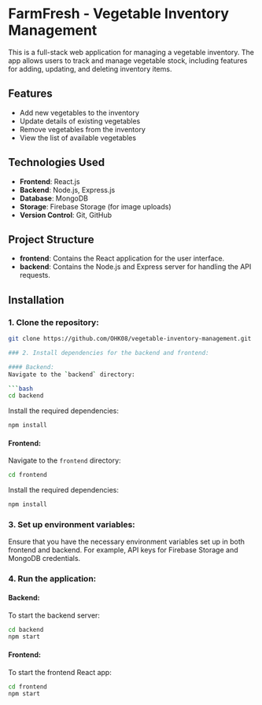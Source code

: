 # FarmFresh - Vegetable Inventory Management

This is a full-stack web application for managing a vegetable inventory. The app allows users to track and manage vegetable stock, including features for adding, updating, and deleting inventory items.

## Features

- Add new vegetables to the inventory
- Update details of existing vegetables
- Remove vegetables from the inventory
- View the list of available vegetables

## Technologies Used

- **Frontend**: React.js
- **Backend**: Node.js, Express.js
- **Database**: MongoDB
- **Storage**: Firebase Storage (for image uploads)
- **Version Control**: Git, GitHub

## Project Structure

- **frontend**: Contains the React application for the user interface.
- **backend**: Contains the Node.js and Express server for handling the API requests.
  
## Installation

### 1. Clone the repository:

```bash
git clone https://github.com/OHK08/vegetable-inventory-management.git

### 2. Install dependencies for the backend and frontend:

#### Backend:
Navigate to the `backend` directory:

```bash
cd backend
```

Install the required dependencies:

```bash
npm install
```

#### Frontend:
Navigate to the `frontend` directory:

```bash
cd frontend
```

Install the required dependencies:

```bash
npm install
```

### 3. Set up environment variables:
Ensure that you have the necessary environment variables set up in both frontend and backend. For example, API keys for Firebase Storage and MongoDB credentials.

### 4. Run the application:

#### Backend:
To start the backend server:

```bash
cd backend
npm start
```

#### Frontend:
To start the frontend React app:

```bash
cd frontend
npm start
```
